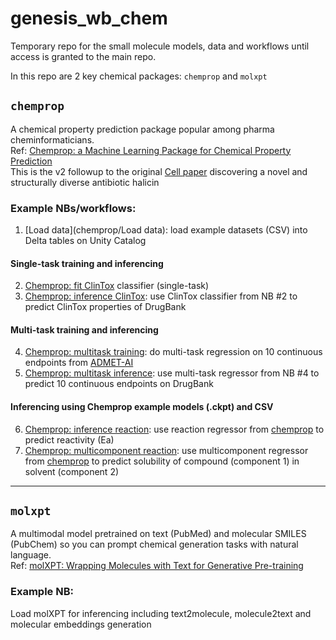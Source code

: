 # genesis_wb_chem
Temporary repo for the small molecule models, data and workflows until access is granted to the main repo.

In this repo are 2 key chemical packages: `chemprop` and `molxpt`

## `chemprop`
A chemical property prediction package popular among pharma cheminformaticians.<br>
Ref: [Chemprop: a Machine Learning Package for Chemical Property Prediction](https://pubs.acs.org/doi/10.1021/acs.jcim.3c01250)<br>
This is the v2 followup to the original [Cell paper](https://www.cell.com/cell/fulltext/S0092-8674(20)30396-2) discovering a novel and structurally diverse antibiotic halicin


### Example NBs/workflows:
1. [Load data](chemprop/Load data): load example datasets (CSV) into Delta tables on Unity Catalog
#### Single-task training and inferencing
2. [Chemprop: fit ClinTox](chemprop/Chemprop:%20fit%20ClinTox.ipynb) classifier (single-task)
3. [Chemprop: inference ClinTox](chemprop/Chemprop:%20inference%20clintox.ipynb): use ClinTox classifier from NB #2 to predict ClinTox properties of DrugBank
#### Multi-task training and inferencing
4. [Chemprop: multitask training](chemprop/Chemprop:%20multitask%20training.ipynb): do multi-task regression on 10 continuous endpoints from [ADMET-AI](https://academic.oup.com/bioinformatics/article/40/7/btae416/7698030#469619671)
5. [Chemprop: multitask inference](chemprop/Chemprop:%20inference%20clintox.ipynb): use multi-task regressor from NB #4 to predict 10 continuous endpoints on DrugBank
#### Inferencing using Chemprop example models (.ckpt) and CSV
6. [Chemprop: inference reaction](chemprop/Chemprop:%20inference%20reaction.ipynb): use reaction regressor from [chemprop](https://github.com/chemprop/chemprop/tree/f8774bd92174f97030e5ba25eb971e33f45cb96b) to predict reactivity (Ea)
7. [Chemprop: multicomponent reaction](chemprop/Chemprop:%20inference%20reaction.ipynb): use multicomponent regressor from [chemprop](https://github.com/chemprop/chemprop/tree/f8774bd92174f97030e5ba25eb971e33f45cb96b) to predict solubility of compound (component 1) in solvent (component 2)

---------------------------------------
## `molxpt`
A multimodal model pretrained on text (PubMed) and molecular SMILES (PubChem) so you can prompt chemical generation tasks with natural language.<br>
Ref: [molXPT: Wrapping Molecules with Text for Generative Pre-training](https://arxiv.org/abs/2305.10688)

### Example NB:
Load molXPT for inferencing including text2molecule, molecule2text and molecular embeddings generation